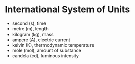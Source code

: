 # International System of Units

- second (s), time
- metre (m), length
- kilogram (kg), mass
- ampere (A), electric current
- kelvin (K), thermodynamic temperature
- mole (mol), amount of substance
- candela (cd), luminous intensity